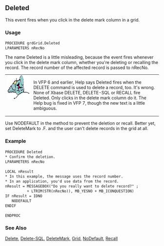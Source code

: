 ## Deleted

This event fires when you click in the delete mark column in a grid.

### Usage

```foxpro
PROCEDURE grdGrid.Deleted
LPARAMETERS nRecNo
```

The name Deleted is a little misleading, because the event fires whenever you click in the delete mark column, whether you're deleting or recalling the record. The record number of the affected record is passed to nRecNo.

<table>
<tr>
  <td width="17%" valign="top">
<img width="95" height="78" src="fixbug1.gif">
  </td>
  <td width=83%>
  <p>In VFP 6 and earlier, Help says Deleted fires when the DELETE command is used to delete a record, too. It's wrong. None of Xbase DELETE, DELETE-SQL or RECALL fire Deleted. Only clicks in the delete mark column do it. The Help bug is fixed in VFP 7, though the new text is a little ambiguous.</p>
  </td>
 </tr>
</table>

Use NODEFAULT in the method to prevent the deletion or recall. Better yet, set DeleteMark to .F. and the user can't delete records in the grid at all.

### Example

```foxpro
PROCEDURE Deleted
* Confirm the deletion.
LPARAMETERS nRecNo

LOCAL nResult
* In this example, the message uses the record number.
* In an application, you'd use data from the record.
nResult = MESSAGEBOX("Do you really want to delete record?" ;
          + LTRIM(STR(nRecNo)), MB_YESNO + MB_ICONQUESTION)
IF nResult = IDNO
   NODEFAULT
ENDIF

ENDPROC
```
### See Also

[Delete](s4g073.md), [Delete-SQL](s4g352.md), [DeleteMark](s4g454.md), [Grid](s4g488.md), [NoDefault](s4g351.md), [Recall](s4g073.md)
